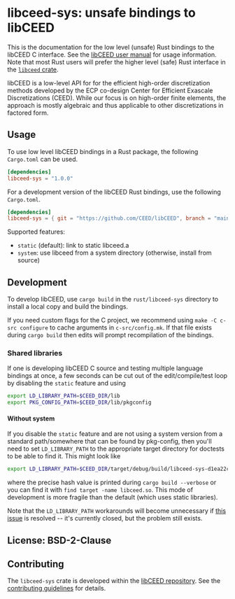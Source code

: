 # libceed-sys: unsafe bindings to libCEED

This is the documentation for the low level (unsafe) Rust bindings to the libCEED C interface.
See the [libCEED user manual](https://libceed.org) for usage information.
Note that most Rust users will prefer the higher level (safe) Rust interface in the [`libceed` crate](https://docs.rs/libceed).

libCEED is a low-level API for for the efficient high-order discretization methods developed by the ECP co-design Center for Efficient Exascale Discretizations (CEED).
While our focus is on high-order finite elements, the approach is mostly algebraic and thus applicable to other discretizations in factored form.

## Usage

To use low level libCEED bindings in a Rust package, the following `Cargo.toml` can be used.
```toml
[dependencies]
libceed-sys = "1.0.0"
```

For a development version of the libCEED Rust bindings, use the following `Cargo.toml`.
```toml
[dependencies]
libceed-sys = { git = "https://github.com/CEED/libCEED", branch = "main" }
```

Supported features:
* `static` (default): link to static libceed.a
* `system`: use libceed from a system directory (otherwise, install from source)

## Development

To develop libCEED, use `cargo build` in the `rust/libceed-sys` directory to install a local copy and build the bindings.

If you need custom flags for the C project, we recommend using `make -C c-src configure` to cache arguments in `c-src/config.mk`.
If that file exists during `cargo build` then edits will prompt recompilation of the bindings.

### Shared libraries
If one is developing libCEED C source and testing multiple language bindings at once, a few seconds can be cut out of the edit/compile/test loop by disabling the `static` feature and using

```bash
export LD_LIBRARY_PATH=$CEED_DIR/lib
export PKG_CONFIG_PATH=$CEED_DIR/lib/pkgconfig
```

#### Without system
If you disable the `static` feature and are not using a system version from a standard path/somewhere that can be found by pkg-config, then you'll need to set `LD_LIBRARY_PATH` to the appropriate target directory for doctests to be able to find it.
This might look like

```bash
export LD_LIBRARY_PATH=$CEED_DIR/target/debug/build/libceed-sys-d1ea22c6e1ad3f23/out/lib
```

where the precise hash value is printed during `cargo build --verbose` or you can find it with `find target -name libceed.so`.
This mode of development is more fragile than the default (which uses static libraries).

Note that the `LD_LIBRARY_PATH` workarounds will become unnecessary if [this issue](https://github.com/rust-lang/cargo/issues/1592) is resolved -- it's currently closed, but the problem still exists.

## License: BSD-2-Clause

## Contributing

The `libceed-sys` crate is developed within the [libCEED repository](https://github.com/CEED/libCEED).
See the [contributing guidelines](https://libceed.org/en/latest/CONTRIBUTING/) for details.
